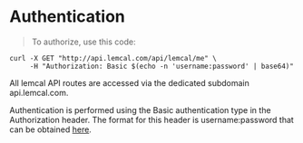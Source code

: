 # Authentication

> To authorize, use this code:

```shell
curl -X GET "http://api.lemcal.com/api/lemcal/me" \
     -H "Authorization: Basic $(echo -n 'username:password' | base64)"
```

All lemcal API routes are accessed via the dedicated subdomain api.lemcal.com.

Authentication is performed using the Basic authentication type in the Authorization header. The format for this header is username:password that can be obtained [here](https://app.lemcal.com/integrations).